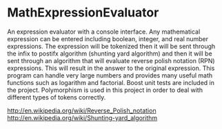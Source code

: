 # MathExpressionEvaluator
An expression evaluator with a console interface. Any mathematical expression can be entered including boolean, integer, and real number expressions. The expression will be tokenized then it will be sent through the infix to postifx algorithm (shunting yard algorithm) and then it will be sent through an algorithm that will evaluate reverse polish notation (RPN) expressions. This will result in the answer to the original expression. This program can handle very large numbers and provides many useful math functions such as logarithm and factorial. Boost unit tests are included in the project. Polymorphism is used in this project in order to deal with different types of tokens correctly. 


http://en.wikipedia.org/wiki/Reverse_Polish_notation  
http://en.wikipedia.org/wiki/Shunting-yard_algorithm  
